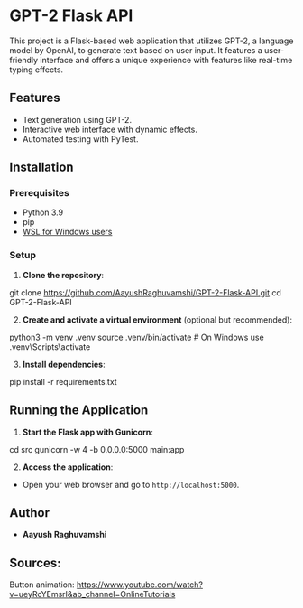 # GPT-2 Flask API

This project is a Flask-based web application that utilizes GPT-2, a language model by OpenAI, to generate text based on user input. It features a user-friendly interface and offers a unique experience with features like real-time typing effects.

## Features

- Text generation using GPT-2.
- Interactive web interface with dynamic effects.
- Automated testing with PyTest.

## Installation

### Prerequisites

- Python 3.9
- pip
- [WSL for Windows users](https://docs.microsoft.com/en-us/windows/wsl/install)

### Setup

1. **Clone the repository**:

git clone https://github.com/AayushRaghuvamshi/GPT-2-Flask-API.git
cd GPT-2-Flask-API

2. **Create and activate a virtual environment** (optional but recommended):

python3 -m venv .venv
source .venv/bin/activate # On Windows use .venv\Scripts\activate

3. **Install dependencies**:

pip install -r requirements.txt

## Running the Application

1. **Start the Flask app with Gunicorn**:

cd src
gunicorn -w 4 -b 0.0.0.0:5000 main:app

2. **Access the application**:

- Open your web browser and go to `http://localhost:5000`.

## Author

- **Aayush Raghuvamshi**

## Sources:

Button animation: https://www.youtube.com/watch?v=ueyRcYEmsrI&ab_channel=OnlineTutorials
